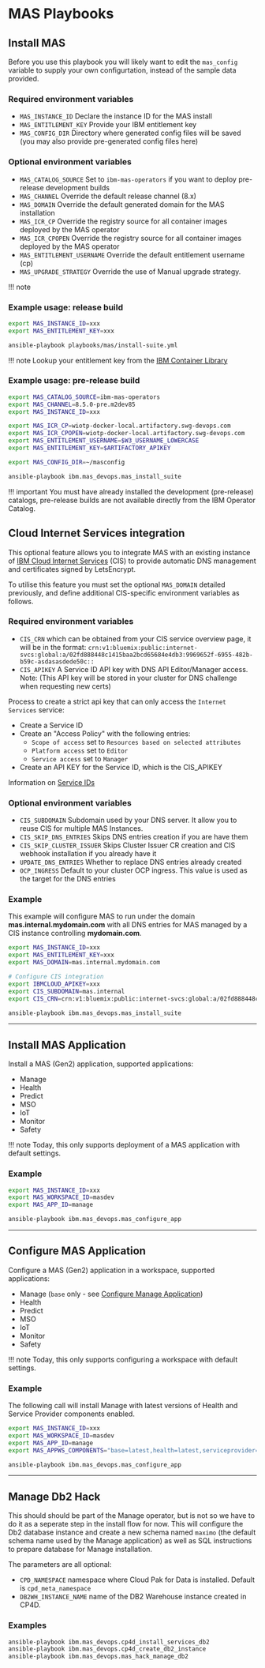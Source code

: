 # MAS Playbooks

## Install MAS
Before you use this playbook you will likely want to edit the `mas_config` variable to supply your own configurtation, instead of the sample data provided.


### Required environment variables
- `MAS_INSTANCE_ID` Declare the instance ID for the MAS install
- `MAS_ENTITLEMENT_KEY` Provide your IBM entitlement key
- `MAS_CONFIG_DIR` Directory where generated config files will be saved (you may also provide pre-generated config files here)

### Optional environment variables
- `MAS_CATALOG_SOURCE` Set to `ibm-mas-operators` if you want to deploy pre-release development builds
- `MAS_CHANNEL` Override the default release channel (8.x)
- `MAS_DOMAIN` Override the default generated domain for the MAS installation
- `MAS_ICR_CP` Override the registry source for all container images deployed by the MAS operator
- `MAS_ICR_CPOPEN` Override the registry source for all container images deployed by the MAS operator
- `MAS_ENTITLEMENT_USERNAME` Override the default entitlement username (cp)
- `MAS_UPGRADE_STRATEGY` Override the use of Manual upgrade strategy.

!!! note


### Example usage: release build

```bash
export MAS_INSTANCE_ID=xxx
export MAS_ENTITLEMENT_KEY=xxx

ansible-playbook playbooks/mas/install-suite.yml
```

!!! note
    Lookup your entitlement key from the [IBM Container Library](https://myibm.ibm.com/products-services/containerlibrary)


### Example usage: pre-release build

```bash
export MAS_CATALOG_SOURCE=ibm-mas-operators
export MAS_CHANNEL=8.5.0-pre.m2dev85
export MAS_INSTANCE_ID=xxx

export MAS_ICR_CP=wiotp-docker-local.artifactory.swg-devops.com
export MAS_ICR_CPOPEN=wiotp-docker-local.artifactory.swg-devops.com
export MAS_ENTITLEMENT_USERNAME=$W3_USERNAME_LOWERCASE
export MAS_ENTITLEMENT_KEY=$ARTIFACTORY_APIKEY

export MAS_CONFIG_DIR=~/masconfig

ansible-playbook ibm.mas_devops.mas_install_suite
```

!!! important
    You must have already installed the development (pre-release) catalogs, pre-release builds are not available directly from the IBM Operator Catalog.


## Cloud Internet Services integration
This optional feature allows you to integrate MAS with an existing instance of [IBM Cloud Internet Services](https://www.ibm.com/cloud/cloud-internet-services) (CIS) to provide automatic DNS management and certificates signed by LetsEncrypt.

To utilise this feature you must set the optional `MAS_DOMAIN` detailed previously, and define additional CIS-specific environment variables as follows.

### Required environment variables
- `CIS_CRN` which can be obtained from your CIS service overview page, it will be in the format: `crn:v1:bluemix:public:internet-svcs:global:a/02fd888448c1415baa2bcd65684e4db3:9969652f-6955-482b-b59c-asdasasdede50c::`
- `CIS_APIKEY` A Service ID API key with DNS API Editor/Manager access.  Note: (This API key will be stored in your cluster for DNS challenge when requesting new certs)

Process to create a strict api key that can only access the `Internet Services` service:
- Create a Service ID
- Create an "Access Policy" with the following entries:
  - `Scope of access` set to `Resources based on selected attributes`
  - `Platform access` set to `Editor`
  - `Service access` set to `Manager`
- Create an API KEY for the Service ID, which is the CIS_APIKEY

Information on [Service IDs](https://cloud.ibm.com/docs/account?topic=account-serviceids&interface=ui)

### Optional environment variables
- `CIS_SUBDOMAIN` Subdomain used by your DNS server. It allow you to reuse CIS for multiple MAS Instances.
- `CIS_SKIP_DNS_ENTRIES` Skips DNS entries creation if you are have them
- `CIS_SKIP_CLUSTER_ISSUER` Skips Cluster Issuer CR creation and CIS webhook installation if you already have it
- `UPDATE_DNS_ENTRIES` Whether to replace DNS entries already created
- `OCP_INGRESS` Default to your cluster OCP ingress. This value is used as the target for the DNS entries

### Example
This example will configure MAS to run under the domain **mas.internal.mydomain.com** with all DNS entries for MAS managed by a CIS instance controlling **mydomain.com**.

```bash
export MAS_INSTANCE_ID=xxx
export MAS_ENTITLEMENT_KEY=xxx
export MAS_DOMAIN=mas.internal.mydomain.com

# Configure CIS integration
export IBMCLOUD_APIKEY=xxx
export CIS_SUBDOMAIN=mas.internal
export CIS_CRN=crn:v1:bluemix:public:internet-svcs:global:a/02fd888448c1415baa2bcd65684e4db3:9969652f-6955-482b-b59c-asdasasdede50c::

ansible-playbook ibm.mas_devops.mas_install_suite
```

----


## Install MAS Application
Install a MAS (Gen2) application, supported applications:

- Manage
- Health
- Predict
- MSO
- IoT
- Monitor
- Safety

!!! note
    Today, this only supports deployment of a MAS application with default settings.

### Example
```bash
export MAS_INSTANCE_ID=xxx
export MAS_WORKSPACE_ID=masdev
export MAS_APP_ID=manage

ansible-playbook ibm.mas_devops.mas_configure_app
```


----


## Configure MAS Application
Configure a MAS (Gen2) application in a workspace, supported applications:

- Manage (`base` only - see [Configure Manage Application](#configure-manage-application))
- Health
- Predict
- MSO
- IoT
- Monitor
- Safety

!!! note
    Today, this only supports configuring a workspace with default settings.

### Example

The following call will install Manage with latest versions of Health and Service Provider components enabled.

```bash
export MAS_INSTANCE_ID=xxx
export MAS_WORKSPACE_ID=masdev
export MAS_APP_ID=manage
export MAS_APPWS_COMPONENTS="base=latest,health=latest,serviceprovider=latest"

ansible-playbook ibm.mas_devops.mas_configure_app
```

----

## Manage Db2 Hack
This should should be part of the Manage operator, but is not so we have to do it as a seperate step in the install flow for now.  This will configure the Db2 database instance and create a new schema named `maximo` (the default schema name used by the Manage application) as well as SQL instructions to prepare database for Manage installation.

The parameters are all optional:

- `CPD_NAMESPACE` namespace where Cloud Pak for Data is installed. Default is `cpd_meta_namespace`
- `DB2WH_INSTANCE_NAME` name of the DB2 Warehouse instance created in CP4D.

### Examples

```bash
ansible-playbook ibm.mas_devops.cp4d_install_services_db2
ansible-playbook ibm.mas_devops.cp4d_create_db2_instance
ansible-playbook ibm.mas_devops.mas_hack_manage_db2
```
